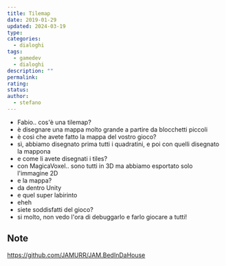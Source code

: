 ```yaml
---
title: Tilemap
date: 2019-01-29
updated: 2024-03-19
type: 
categories:
  - dialoghi
tags:
  - gamedev
  - dialoghi
description: ""
permalink: 
rating: 
status: 
author:
  - stefano
---
```


- Fabio.. cos'è una tilemap?
- è disegnare una mappa molto grande a partire da blocchetti piccoli
- è così che avete fatto la mappa del vostro gioco?
- sì, abbiamo disegnato prima tutti i quadratini, e poi con quelli disegnato la mappona
- e come li avete disegnati i tiles?
- con MagicaVoxel.. sono tutti in 3D ma abbiamo esportato solo l'immagine 2D
- e la mappa?
- da dentro Unity
- e quel super labirinto
- eheh
- siete soddisfatti del gioco?
- si molto, non vedo l'ora di debuggarlo e farlo giocare a tutti!

## Note
https://github.com/JAMURR/JAM.BedInDaHouse

